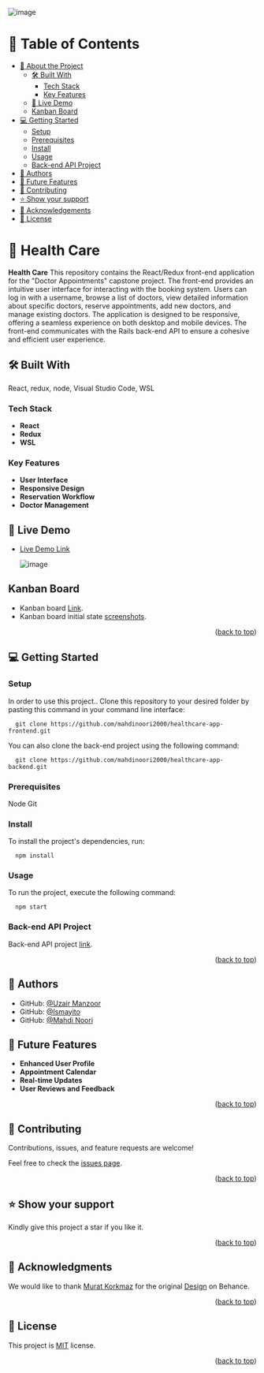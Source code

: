 <a name="readme-top"></a>
 ![image](https://github.com/Uzair-Manzoor/GemHaven/blob/main/233.png)
# 📗 Table of Contents

- [📖 About the Project](#about-project)
  - [🛠 Built With](#built-with)
    - [Tech Stack](#tech-stack)
    - [Key Features](#key-features)
  - [🚀 Live Demo](#live-demo)
  - [Kanban Board](#kanban-board)
- [💻 Getting Started](#getting-started)
  - [Setup](#setup)
  - [Prerequisites](#prerequisites)
  - [Install](#install)
  - [Usage](#usage)
  - [Back-end API Project](#back-end)
- [👥 Authors](#authors)
- [🔭 Future Features](#future-features)
- [🤝 Contributing](#contributing)
- [⭐️ Show your support](#support)
- [🙏 Acknowledgements](#acknowledgements)
- [📝 License](#license)

# 📖 Health Care <a name="about-project"></a>

**Health Care** This repository contains the React/Redux front-end application for the "Doctor Appointments" capstone project. The front-end provides an intuitive user interface for interacting with the booking system. Users can log in with a username, browse a list of doctors, view detailed information about specific doctors, reserve appointments, add new doctors, and manage existing doctors. The application is designed to be responsive, offering a seamless experience on both desktop and mobile devices. The front-end communicates with the Rails back-end API to ensure a cohesive and efficient user experience.

## 🛠 Built With <a name="built-with"></a>
React, redux, node, Visual Studio Code, WSL

### Tech Stack <a name="tech-stack"></a>

- **React**
- **Redux**
- **WSL**

### Key Features <a name="key-features"></a>

- **User Interface**
- **Responsive Design**
- **Reservation Workflow**
- **Doctor Management**

## 🚀 Live Demo <a name="live-demo"></a>

- [Live Demo Link](https://healthcare-app-frontend.vercel.app/)

  ![image](https://github.com/Uzair-Manzoor/healthcare-app-frontend/assets/99558868/d14e79f2-059f-4917-9c0a-8fe2d47589ef)

## Kanban Board <a name="kanban-board"></a>

- Kanban board [Link](https://github.com/mahdinoori2000/healthcare-app-backend/projects/1).
- Kanban board initial state [screenshots](./src/assets/Kanban%20board%20-%20(initial%20state).png).

<p align="right">(<a href="#readme-top">back to top</a>)</p>

## 💻 Getting Started <a name="getting-started"></a>

### Setup <a name="setup"></a>

In order to use this project.. Clone this repository to your desired folder by pasting this command in your command line interface:

```
  git clone https://github.com/mahdinoori2000/healthcare-app-frontend.git
```

  You can also clone the back-end project using the following command:

```
  git clone https://github.com/mahdinoori2000/healthcare-app-backend.git
```

### Prerequisites <a name="prerequisites"></a>

  Node
  Git

### Install <a name="install"></a>

To install the project's dependencies, run:

```
  npm install
```

### Usage <a name="usage"></a>

To run the project, execute the following command:

```
  npm start
```

### Back-end API Project <a name="back-end"></a>

Back-end API project [link](https://github.com/mahdinoori2000/healthcare-app-backend.git).

<p align="right">(<a href="#readme-top">back to top</a>)</p>

## 👥 Authors <a name="authors"></a>

- GitHub: [@Uzair Manzoor](https://github.com/Uzair-Manzoor)
- GitHub: [@Ismayito](https://github.com/ismayito)
- GitHub: [@Mahdi Noori](https://github.com/mahdinoori2000)

## 🔭 Future Features <a name="future-features"></a>

- **Enhanced User Profile**
- **Appointment Calendar**
- **Real-time Updates**
- **User Reviews and Feedback**

<p align="right">(<a href="#readme-top">back to top</a>)</p>

## 🤝 Contributing <a name="contributing"></a>

Contributions, issues, and feature requests are welcome!

Feel free to check the [issues page](../../issues/).

<p align="right">(<a href="#readme-top">back to top</a>)</p>

## ⭐️ Show your support <a name="support"></a>

Kindly give this project a star if you like it.

<p align="right">(<a href="#readme-top">back to top</a>)</p>

## 🙏 Acknowledgments <a name="acknowledgements"></a>

We would like to thank [Murat Korkmaz](https://www.behance.net/muratk) for the original [Design](https://www.behance.net/gallery/26425031/Vespa-Responsive-Redesign) on Behance.

<p align="right">(<a href="#readme-top">back to top</a>)</p>

## 📝 License <a name="license"></a>

This project is [MIT](/LICENSE) license.

<p align="right">(<a href="#readme-top">back to top</a>)</p>
